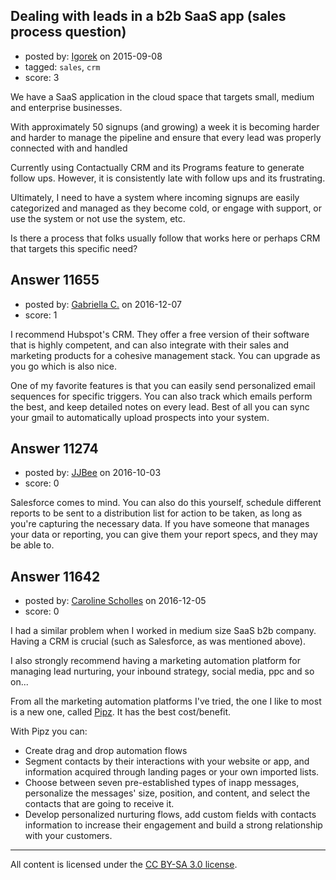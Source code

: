 ## Dealing with leads in a b2b SaaS app (sales process question)

- posted by: [Igorek](https://stackexchange.com/users/215022/igorek) on 2015-09-08
- tagged: `sales`, `crm`
- score: 3

We have a SaaS application in the cloud space that targets small, medium and enterprise businesses.

With approximately 50 signups (and growing) a week it is becoming harder and harder to manage the pipeline and ensure that every lead was properly connected with and handled

Currently using Contactually CRM and its Programs feature to generate follow ups.  However, it is consistently late with follow ups and its frustrating.

Ultimately, I need to have a system where incoming signups are easily categorized and managed as they become cold, or engage with support, or use the system or not use the system, etc.

Is there a process that folks usually follow that works here or perhaps CRM that targets this specific need?


## Answer 11655

- posted by: [Gabriella C.](https://stackexchange.com/users/9324351/gabriella-c) on 2016-12-07
- score: 1

I recommend Hubspot's CRM. They offer a free version of their software that is highly competent, and can also integrate with their sales and marketing products for a cohesive management stack. You can upgrade as you go which is also nice.

One of my favorite features is that you can easily send personalized email sequences for specific triggers. You can also track which emails perform the best, and keep detailed notes on every lead. Best of all you can sync your gmail to automatically upload prospects into your system. 



## Answer 11274

- posted by: [JJBee](https://stackexchange.com/users/6998558/jjbee) on 2016-10-03
- score: 0

Salesforce comes to mind. You can also do this yourself, schedule different reports to be sent to a distribution list for action to be taken, as long as you're capturing the necessary data. If you have someone that manages your data or reporting, you can give them your report specs, and they may be able to.


## Answer 11642

- posted by: [Caroline Scholles](https://stackexchange.com/users/4709763/caroline-scholles) on 2016-12-05
- score: 0

<p>I had a similar problem when I worked in medium size SaaS b2b company. Having a CRM is crucial (such as Salesforce, as was mentioned above). </p>

<p>I also strongly recommend having a marketing automation platform for managing lead nurturing, your inbound strategy, social media, ppc and so on... </p>

<p>From all the marketing automation platforms I've tried, the one I like to most is a new one, called <a href="https://pipz.com/" rel="nofollow noreferrer">Pipz</a>. It has the best cost/benefit. </p>

<p>With Pipz you can:</p>

<ul>
<li>Create drag and drop automation flows</li>
<li>Segment contacts by their interactions with your website or app, and
information acquired through landing pages or your own imported
lists.</li>
<li>Choose between seven pre-established types of inapp messages, personalize the messages' size, position, and content, and select the contacts that are going to receive it.</li>
<li>Develop personalized nurturing flows, add custom fields with contacts
information to increase their engagement and build a strong
relationship with your customers.</li>
</ul>




---

All content is licensed under the [CC BY-SA 3.0 license](https://creativecommons.org/licenses/by-sa/3.0/).

